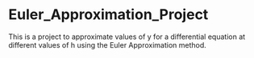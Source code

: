 # Euler_Approximation_Project
This is a project to approximate values of y for a differential equation at different values of h using the Euler Approximation method.
